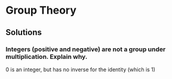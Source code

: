 # Group Theory
## Solutions
### Integers (positive and negative) are not a group under multiplication. Explain why.
0 is an integer, but has no inverse for the identity (which is 1)
